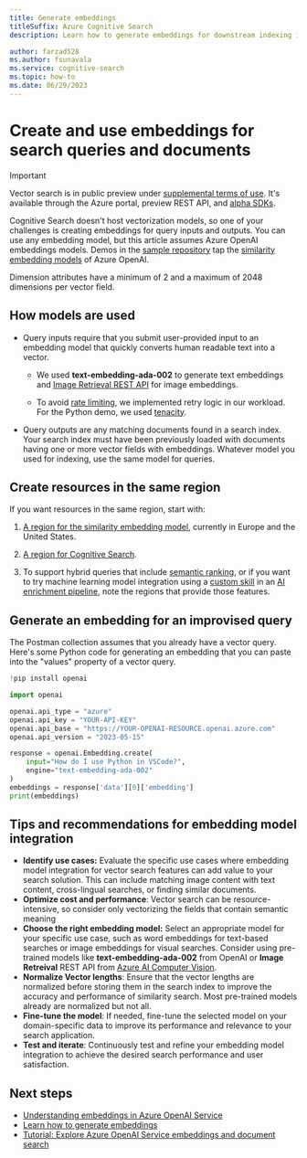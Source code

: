 ```yaml
---
title: Generate embeddings
titleSuffix: Azure Cognitive Search
description: Learn how to generate embeddings for downstream indexing into an Azure Cognitive Search index.

author: farzad528
ms.author: fsunavala
ms.service: cognitive-search
ms.topic: how-to
ms.date: 06/29/2023
---
```


# Create and use embeddings for search queries and documents

> [!IMPORTANT]
> Vector search is in public preview under [supplemental terms of use](https://azure.microsoft.com/support/legal/preview-supplemental-terms/). It's available through the Azure portal, preview REST API, and [alpha SDKs](https://github.com/Azure/cognitive-search-vector-pr#readme).

Cognitive Search doesn't host vectorization models, so one of your challenges is creating embeddings for query inputs and outputs. You can use any embedding model, but this article assumes Azure OpenAI embeddings models. Demos in the [sample repository](https://github.com/Azure/cognitive-search-vector-pr/tree/main) tap the [similarity embedding models](/azure/cognitive-services/openai/concepts/models#embeddings-models) of Azure OpenAI.

Dimension attributes have a minimum of 2 and a maximum of 2048 dimensions per vector field.

## How models are used

+ Query inputs require that you submit user-provided input to an embedding model that quickly converts human readable text into a vector.

  + We used **text-embedding-ada-002** to generate text embeddings and [Image Retrieval REST API](/rest/api/computervision/2023-02-01-preview/image-retrieval/vectorize-image) for image embeddings.

  + To avoid [rate limiting](https://learn.microsoft.com/en-us/azure/cognitive-services/openai/quotas-limits#quotas-and-limits-reference), we implemented retry logic in our workload. For the Python demo, we used [tenacity](https://pypi.org/project/tenacity/).

+ Query outputs are any matching documents found in a search index. Your search index must have been previously loaded with documents having one or more vector fields with embeddings. Whatever model you used for indexing, use the same model for queries.

## Create resources in the same region

If you want resources in the same region, start with:

1. [A region for the similarity embedding model](/azure/cognitive-services/openai/concepts/models#embeddings-models-1), currently in Europe and the United States.

1. [A region for Cognitive Search](https://azure.microsoft.com/explore/global-infrastructure/products-by-region/?products=cognitive-search). 

1. To support hybrid queries that include [semantic ranking](semantic-how-to-query-request.md), or if you want to try machine learning model integration using a [custom skill](cognitive-search-custom-skill-interface.md) in an [AI enrichment pipeline](cognitive-search-concept-intro.md), note the regions that provide those features.

## Generate an embedding for an improvised query

The Postman collection assumes that you already have a vector query. Here's some Python code for generating an embedding that you can paste into the "values" property of a vector query.

```python
!pip install openai

import openai

openai.api_type = "azure"
openai.api_key = "YOUR-API-KEY"
openai.api_base = "https://YOUR-OPENAI-RESOURCE.openai.azure.com"
openai.api_version = "2023-05-15"

response = openai.Embedding.create(
    input="How do I use Python in VSCode?",
    engine="text-embedding-ada-002"
)
embeddings = response['data'][0]['embedding']
print(embeddings)
```

## Tips and recommendations for embedding model integration

<!-- + Python and JavaScript demos offer more scalability than the REST APIs for generating embeddings. As of this writing, the REST API doesn't currently support batching. -->
<!-- 
+ We've done proof-of-concept testing with indexers and skillsets, where a custom skill calls a machine learning model to generate embeddings. There's currently no tutorial or walkthrough, but we intend to provide this content as part of the public preview launch, if not sooner. -->
<!-- 
+ We've done proof-of-concept testing of embeddings for a thousand images using [image retrieval vectorization in Cognitive Services](/azure/cognitive-services/computer-vision/how-to/image-retrieval). We hope to provide a demo of this soon. -->

+ **Identify use cases:** Evaluate the specific use cases where embedding model integration for vector search features can add value to your search solution. This can include matching image content with text content, cross-lingual searches, or finding similar documents.
+ **Optimize cost and performance**: Vector search can be resource-intensive, so consider only vectorizing the fields that contain semantic meaning
+ **Choose the right embedding model:** Select an appropriate model for your specific use case, such as word embeddings for text-based searches or image embeddings for visual searches. Consider using pre-trained models like **text-embedding-ada-002** from OpenAI or **Image Retreival** REST API from [Azure AI Computer Vision](https://learn.microsoft.com/en-us/azure/cognitive-services/computer-vision/concept-image-retrieval).
+ **Normalize Vector lengths**: Ensure that the vector lengths are normalized before storing them in the search index to improve the accuracy and performance of similarity search. Most pre-trained models already are normalized but not all. 
+ **Fine-tune the model**: If needed, fine-tune the selected model on your domain-specific data to improve its performance and relevance to your search application.
+ **Test and iterate**: Continuously test and refine your embedding model integration to achieve the desired search performance and user satisfaction.

## Next steps

+ [Understanding embeddings in Azure OpenAI Service](/azure/cognitive-services/openai/concepts/understand-embeddings)
+ [Learn how to generate embeddings](/azure/cognitive-services/openai/how-to/embeddings?tabs=console)
+ [Tutorial: Explore Azure OpenAI Service embeddings and document search](/azure/cognitive-services/openai/tutorials/embeddings?tabs=command-line)